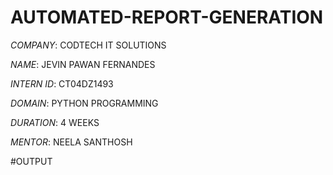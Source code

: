 # AUTOMATED-REPORT-GENERATION

*COMPANY*: CODTECH IT SOLUTIONS

*NAME*: JEVIN PAWAN FERNANDES

*INTERN ID*: CT04DZ1493

*DOMAIN*: PYTHON PROGRAMMING

*DURATION*: 4 WEEKS

*MENTOR*: NEELA SANTHOSH

#OUTPUT
